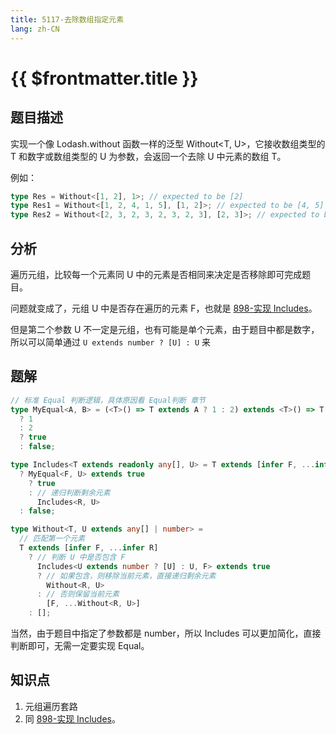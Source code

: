 ```yaml
---
title: 5117-去除数组指定元素
lang: zh-CN
---
```


# {{ $frontmatter.title }}

## 题目描述

实现一个像 Lodash.without 函数一样的泛型 Without<T, U>，它接收数组类型的 T 和数字或数组类型的 U 为参数，会返回一个去除 U 中元素的数组 T。

例如：

```ts
type Res = Without<[1, 2], 1>; // expected to be [2]
type Res1 = Without<[1, 2, 4, 1, 5], [1, 2]>; // expected to be [4, 5]
type Res2 = Without<[2, 3, 2, 3, 2, 3, 2, 3], [2, 3]>; // expected to be []
```

## 分析

遍历元组，比较每一个元素同 U 中的元素是否相同来决定是否移除即可完成题目。

问题就变成了，元组 U 中是否存在遍历的元素 F，也就是 [898-实现 Includes](/easy/898-实现Includes.md)。

但是第二个参数 U 不一定是元组，也有可能是单个元素，由于题目中都是数字，所以可以简单通过 `U extends number ? [U] : U` 来

## 题解

```ts
// 标准 Equal 判断逻辑，具体原因看 Equal判断 章节
type MyEqual<A, B> = (<T>() => T extends A ? 1 : 2) extends <T>() => T extends B
  ? 1
  : 2
  ? true
  : false;

type Includes<T extends readonly any[], U> = T extends [infer F, ...infer R]
  ? MyEqual<F, U> extends true
    ? true
    : // 递归判断剩余元素
      Includes<R, U>
  : false;

type Without<T, U extends any[] | number> =
  // 匹配第一个元素
  T extends [infer F, ...infer R]
    ? // 判断 U 中是否包含 F
      Includes<U extends number ? [U] : U, F> extends true
      ? // 如果包含，则移除当前元素，直接递归剩余元素
        Without<R, U>
      : // 否则保留当前元素
        [F, ...Without<R, U>]
    : [];
```

当然，由于题目中指定了参数都是 number，所以 Includes 可以更加简化，直接判断即可，无需一定要实现 Equal。

## 知识点

1. 元组遍历套路
2. 同 [898-实现 Includes](/easy/898-实现Includes.md)。

